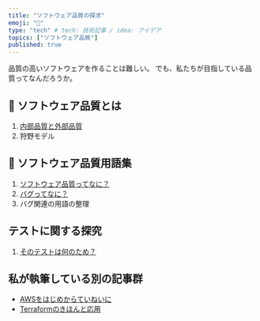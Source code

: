 ```yaml
---
title: "ソフトウェア品質の探求"
emoji: "📑"
type: "tech" # tech: 技術記事 / idea: アイデア
topics: ["ソフトウェア品質"]
published: true
---
```

品質の高いソフトウェアを作ることは難しい。
でも、私たちが目指している品質ってなんだろうか。


## 📑 ソフトウェア品質とは
1. [内部品質と外部品質](https://zenn.dev/sway/articles/quality_internal_external)
1. 狩野モデル


## 🎯 ソフトウェア品質用語集
1. [ソフトウェア品質ってなに？](https://zenn.dev/sway/articles/quality_def_software_quality)
1. [バグってなに？](https://zenn.dev/sway/articles/quality_def_bug)
1. バグ関連の用語の整理


## テストに関する探究
1. [そのテストは何のため？](https://zenn.dev/sway/articles/quality_test_objectives)


## 私が執筆している別の記事群
- [AWSをはじめからていねいに](https://zenn.dev/sway/articles/aws_index_list)
- [Terraformのきほんと応用](https://zenn.dev/sway/articles/terraform_index_list)
